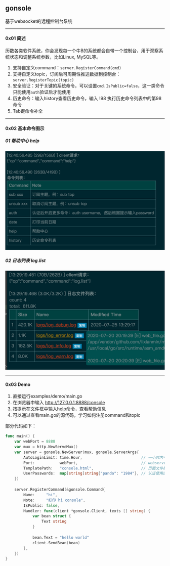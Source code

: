 ## gonsole
基于websocket的远程控制台系统



-----
#### 0x01 简述

历数各类软件系统，你会发现每一个牛B的系统都会自带一个控制台，用于观察系统状态和调整系统参数，比如Linux, MySQL等。

1. 支持自定义command：`server.RegisterCommand(cmd)`
1. 支持自定义topic，订阅后可周期性推送数据到控制台：`server.RegisterTopic(topic)`
1. 安全验证：对于关键的系统命令，可以设置`cmd.IsPublic=false`，这一类命令只能使用`auth`验证后才能使用
1. 历史命令：输入history查看历史命令，输入 !98 执行历史命令列表中的第98命令
1. Tab键命令补全



----

#### 0x02 基本命令图示

##### 01 帮助中心 help

<img src="https://raw.githubusercontent.com/lixianmin/gonsole/master/images/help.png?raw=true"  style="zoom:60%" />



##### 02 日志列表 log.list

<img src="https://raw.githubusercontent.com/lixianmin/gonsole/master/images/log.list.png?raw=true"  style="zoom:60%" />




----
#### 0x03 Demo
1. 直接运行examples/demo/main.go
1. 在浏览器中输入 http://127.0.0.1:8888/console
1. 按提示在文件框中输入help命令，查看帮助信息
1. 可以通过查看main.go的源代码，学习如何注册command和topic



部分代码如下：

```go
func main() {
	var webPort = 8888
	var mux = http.NewServeMux()
	var server = gonsole.NewServer(mux, gonsole.ServerArgs{
		AutoLoginLimit: time.Hour,							// 一小时内不需要重新认证
		Port:           webPort,							// webserver端口
		TemplatePath:   "console.html",						// 页面文件模板
		UserPasswords:  map[string]string{"panda": "1984"},	// 认证使用的用户名密码
	})

	server.RegisterCommand(&gonsole.Command{
		Name:     "hi",
		Note:     "打印 hi console",
		IsPublic: false,
		Handler: func(client *gonsole.Client, texts [] string) {
			var bean struct {
				Text string
			}

			bean.Text = "hello world"
			client.SendBean(bean)
		},
	})
}
```

